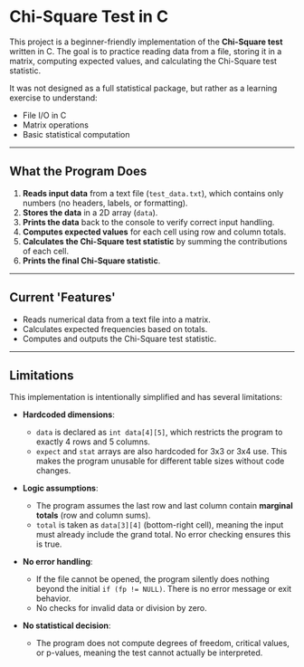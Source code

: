 # Chi-Square Test in C

This project is a beginner-friendly implementation of the **Chi-Square test**
written in C.
The goal is to practice reading data from a file, storing it in a matrix,
computing expected values, and calculating the Chi-Square test statistic.

It was not designed as a full statistical package, but rather as a learning exercise to understand:

- File I/O in C
- Matrix operations
- Basic statistical computation

---

## What the Program Does

1. **Reads input data** from a text file (`test_data.txt`), which contains only numbers (no headers, labels, or formatting).
2. **Stores the data** in a 2D array (`data`).
3. **Prints the data** back to the console to verify correct input handling.
4. **Computes expected values** for each cell using row and column totals.
5. **Calculates the Chi-Square test statistic** by summing the contributions of each cell.
6. **Prints the final Chi-Square statistic**.

---

## Current 'Features'

- Reads numerical data from a text file into a matrix.
- Calculates expected frequencies based on totals.
- Computes and outputs the Chi-Square test statistic.

---

## Limitations

This implementation is intentionally simplified and has several limitations:

- **Hardcoded dimensions**:
  - `data` is declared as `int data[4][5]`, which restricts the program to exactly 4 rows and 5 columns.
  - `expect` and `stat` arrays are also hardcoded for 3x3 or 3x4 use.
  This makes the program unusable for different table sizes without code changes.

- **Logic assumptions**:
  - The program assumes the last row and last column contain **marginal totals** (row and column sums).
  - `total` is taken as `data[3][4]` (bottom-right cell), meaning the input must already include the grand total. No error checking ensures this is true.

- **No error handling**:
  - If the file cannot be opened, the program silently does nothing beyond the initial `if (fp != NULL)`. There is no error message or exit behavior.  
  - No checks for invalid data or division by zero.

- **No statistical decision**:
  - The program does not compute degrees of freedom, critical values, or p-values, meaning the test cannot actually be interpreted.
